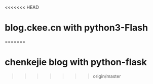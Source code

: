 <<<<<<< HEAD
# blog.ckee.cn with python3-Flash
=======
# chenkejie blog with python-flask
>>>>>>> origin/master
